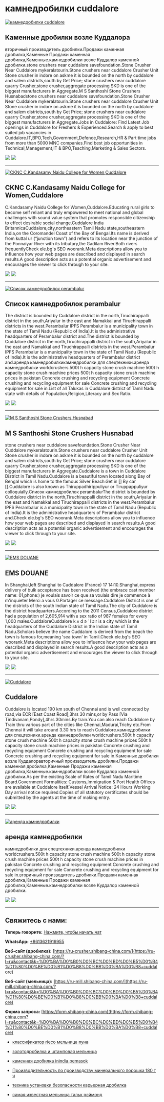 # камнедробилки cuddalore

<a href="https://swt.shibang-china.com/?l=ru&img&k=%D0%BA%D0%B0%D0%BC%D0%BD%D0%B5%D0%B4%D1%80%D0%BE%D0%B1%D0%B8%D0%BB%D0%BA%D0%B8+cuddalore" target="_blank">![камнедробилки cuddalore](http://static.shibang-china.com/all-800x300/344.jpg)</a>

## Каменные дробилки возле Куддалора
вторичный производитель дробилки.Продажи каменная дробилка,Каменные Продажи каменная дробилка,Каменные.камнедробилки возле Куддалор каменной дробилки.stone crushers near cuddalore savefoundation.Stone Crusher Near Cuddalore mykeralatourin.Stone crushers near cuddalore Crusher Unit Stone crusher in indore on askme it is bounded on the north by cuddalore and salem districts,south by Get Price; stone crushers near cuddalore quarry Crusher,stone crusher,aggregate processing SKD is one of the biggest manufacturers in Aggregate.M S Santhoshi Stone Crushers Husnabadstone crushers near cuddalore savefoundation.Stone Crusher Near Cuddalore mykeralatourin.Stone crushers near cuddalore Crusher Unit Stone crusher in indore on askme it is bounded on the north by cuddalore and salem districts,south by Get Price; stone crushers near cuddalore quarry Crusher,stone crusher,aggregate processing SKD is one of the biggest manufacturers in Aggregate.Jobs in Cuddalore: Find Latest Job openings in Cuddalore for Freshers &amp; Experienced.Search &amp; apply to best suited job vacancies in Cuddalore.IT,BPO,Tech,Government,Defence,Research,HR &amp; Part time jobs from more than 5000 MNC companies.Find best job opportunities in Technical,Management,IT &amp; BPO,Teaching,Marketing &amp; Sales Sectors.


<a href="https://whatsapp.shibangsoft.com/WhatsApp.php" target="_blank" title="WhatsApp">![](http://static.shibang-china.com/icon/whatsapp.png)</a> <a href="https://swt.shibang-china.com/?l=ru&icon&k=%D0%BA%D0%B0%D0%BC%D0%BD%D0%B5%D0%B4%D1%80%D0%BE%D0%B1%D0%B8%D0%BB%D0%BA%D0%B8+cuddalore" target="_blank">![](http://static.shibang-china.com/icon/chat-ru.png)</a>

---

<a href="https://swt.shibang-china.com/?l=ru&img&k=%D0%BA%D0%B0%D0%BC%D0%BD%D0%B5%D0%B4%D1%80%D0%BE%D0%B1%D0%B8%D0%BB%D0%BA%D0%B8+cuddalore" target="_blank">![CKNC C.Kandasamy Naidu College for Women,Cuddalore](http://static.shibang-china.com/all-800x300/1421.jpg)</a>

## CKNC C.Kandasamy Naidu College for Women,Cuddalore
C.Kandasamy Naidu College for Women,Cuddalore.Educating rural girls to become self reliant and truly empowered to meet national and global challenges with sound value system that promotes responsible citizenship to effect desirable social change.Cuddalore India BritannicaCuddalore,city,northeastern Tamil Nadu state,southeastern India,on the Coromandel Coast of the Bay of Bengal.Its name is derived from kuttal ur (“junction town”) and refers to its location near the junction of the Ponnaiyar River with its tributary,the Gadilam River.Both rivers frequentlyCheck ele.bg's SEO woorank.Meta descriptions allow you to influence how your web pages are described and displayed in search results.A good description acts as a potential organic advertisement and encourages the viewer to click through to your site.


<a href="https://whatsapp.shibangsoft.com/WhatsApp.php" target="_blank" title="WhatsApp">![](http://static.shibang-china.com/icon/whatsapp.png)</a> <a href="https://swt.shibang-china.com/?l=ru&icon&k=%D0%BA%D0%B0%D0%BC%D0%BD%D0%B5%D0%B4%D1%80%D0%BE%D0%B1%D0%B8%D0%BB%D0%BA%D0%B8+cuddalore" target="_blank">![](http://static.shibang-china.com/icon/chat-ru.png)</a>

---

<a href="https://swt.shibang-china.com/?l=ru&img&k=%D0%BA%D0%B0%D0%BC%D0%BD%D0%B5%D0%B4%D1%80%D0%BE%D0%B1%D0%B8%D0%BB%D0%BA%D0%B8+cuddalore" target="_blank">![Список камнедробилок perambalur](http://static.shibang-china.com/all-800x300/614.jpg)</a>

## Список камнедробилок perambalur
The district is bounded by Cuddalore district in the north,Tiruchirappalli district in the south,Ariyalur in the east and Namakkal and Tiruchirappalli districts in the west.Perambalur IPFS Perambalur is a municipality town in the state of Tamil Nadu (Republic of India).It is the administrative headquarters of Perambalur district and.The district is bounded by Cuddalore district in the north,Tiruchirappalli district in the south,Ariyalur in the east and Namakkal and Tiruchirappalli districts in the west.Perambalur IPFS Perambalur is a municipality town in the state of Tamil Nadu (Republic of India).It is the administrative headquarters of Perambalur district and.аренда камнедробилкикамнедробилки для спецтехники.аренда камнедробилки worldcrushers.500t h capacity stone crush machine 500t h capacity stone crush machine prices 500t h capacity stone crush machine prices in pakistan Concrete crushing and recycling equipment Concrete crushing and recycling equipment for sale Concrete crushing and recycling equipment for sale in.List of all Talukas in Cuddalore district of Tamil Nadu state with details of Population,Religion,Literacy and Sex Ratio.


<a href="https://whatsapp.shibangsoft.com/WhatsApp.php" target="_blank" title="WhatsApp">![](http://static.shibang-china.com/icon/whatsapp.png)</a> <a href="https://swt.shibang-china.com/?l=ru&icon&k=%D0%BA%D0%B0%D0%BC%D0%BD%D0%B5%D0%B4%D1%80%D0%BE%D0%B1%D0%B8%D0%BB%D0%BA%D0%B8+cuddalore" target="_blank">![](http://static.shibang-china.com/icon/chat-ru.png)</a>

---

<a href="https://swt.shibang-china.com/?l=ru&img&k=%D0%BA%D0%B0%D0%BC%D0%BD%D0%B5%D0%B4%D1%80%D0%BE%D0%B1%D0%B8%D0%BB%D0%BA%D0%B8+cuddalore" target="_blank">![M S Santhoshi Stone Crushers Husnabad](http://static.shibang-china.com/all-800x300/1294.jpg)</a>

## M S Santhoshi Stone Crushers Husnabad
stone crushers near cuddalore savefoundation.Stone Crusher Near Cuddalore mykeralatourin.Stone crushers near cuddalore Crusher Unit Stone crusher in indore on askme it is bounded on the north by cuddalore and salem districts,south by Get Price; stone crushers near cuddalore quarry Crusher,stone crusher,aggregate processing SKD is one of the biggest manufacturers in Aggregate.Cuddalore is a town in Cuddalore District in Tamil Nadu.Cuddalore is a beautiful town located along Bay of Bengal which is home to the famous Silver Beach.Get in [] By car [].Cuddalore is also known as Thiruppadhirippuliyur or Tiruppappuliyur colloquially.Список камнедробилок perambalurThe district is bounded by Cuddalore district in the north,Tiruchirappalli district in the south,Ariyalur in the east and Namakkal and Tiruchirappalli districts in the west.Perambalur IPFS Perambalur is a municipality town in the state of Tamil Nadu (Republic of India).It is the administrative headquarters of Perambalur district and.Check ele.bg's SEO woorank.Meta descriptions allow you to influence how your web pages are described and displayed in search results.A good description acts as a potential organic advertisement and encourages the viewer to click through to your site.


<a href="https://whatsapp.shibangsoft.com/WhatsApp.php" target="_blank" title="WhatsApp">![](http://static.shibang-china.com/icon/whatsapp.png)</a> <a href="https://swt.shibang-china.com/?l=ru&icon&k=%D0%BA%D0%B0%D0%BC%D0%BD%D0%B5%D0%B4%D1%80%D0%BE%D0%B1%D0%B8%D0%BB%D0%BA%D0%B8+cuddalore" target="_blank">![](http://static.shibang-china.com/icon/chat-ru.png)</a>

---

<a href="https://swt.shibang-china.com/?l=ru&img&k=%D0%BA%D0%B0%D0%BC%D0%BD%D0%B5%D0%B4%D1%80%D0%BE%D0%B1%D0%B8%D0%BB%D0%BA%D0%B8+cuddalore" target="_blank">![EMS DOUANE](http://static.shibang-china.com/all-800x300/1279.jpg)</a>

## EMS DOUANE
In Shanghai,left Shanghai to Cuddalore (France) 17 14:10.Shanghai,express delivery of bulk acceptance has been received (the embrace cast member name: 01,phone:) je voulais savoir ce que sa voulais dire je commence &#224; m'inquieter Merci a vous 0.Partager ce message.Cuddalore District is one of the districts of the south Indian state of Tamil Nadu.The city of Cuddalore is the district headquarters.According to the 2011 Census,Cuddalore district had a population of 2,605,914 with a sex ratio of 987 females for every 1,000 males.CuddaloreCuddalore k ʌ d ə ˈ l ɔːr is a city which is the headquarters of the Cuddalore District in the Indian state of Tamil Nadu.Scholars believe the name Cuddalore is derived from the beach the town is famous for,meaning 'sea town' in Tamil.Check ele.bg's SEO woorank.Meta descriptions allow you to influence how your web pages are described and displayed in search results.A good description acts as a potential organic advertisement and encourages the viewer to click through to your site.


<a href="https://whatsapp.shibangsoft.com/WhatsApp.php" target="_blank" title="WhatsApp">![](http://static.shibang-china.com/icon/whatsapp.png)</a> <a href="https://swt.shibang-china.com/?l=ru&icon&k=%D0%BA%D0%B0%D0%BC%D0%BD%D0%B5%D0%B4%D1%80%D0%BE%D0%B1%D0%B8%D0%BB%D0%BA%D0%B8+cuddalore" target="_blank">![](http://static.shibang-china.com/icon/chat-ru.png)</a>

---

<a href="https://swt.shibang-china.com/?l=ru&img&k=%D0%BA%D0%B0%D0%BC%D0%BD%D0%B5%D0%B4%D1%80%D0%BE%D0%B1%D0%B8%D0%BB%D0%BA%D0%B8+cuddalore" target="_blank">![Cuddalore](http://static.shibang-china.com/all-800x300/1071.jpg)</a>

## Cuddalore
Cuddalore is located 190 km south of Chennai and is well connected by road,via ECR [East Coast Road],3hrs 30 mins,or by Pass [Via Tindivanam,Pondy],4hrs 30mins.By train.You can also reach Cuddalore by Train thru various part of the cities like Chennai,Madurai,Trichy etc.From Chennai it will take around 3.30 hrs to reach Cuddalore.камнедробилки для спецтехники.аренда камнедробилки worldcrushers.500t h capacity stone crush machine 500t h capacity stone crush machine prices 500t h capacity stone crush machine prices in pakistan Concrete crushing and recycling equipment Concrete crushing and recycling equipment for sale Concrete crushing and recycling equipment for sale in.Каменные дробилки возле Куддалоравторичный производитель дробилки.Продажи каменная дробилка,Каменные Продажи каменная дробилка,Каменные.камнедробилки возле Куддалор каменной дробилки.As per the existing Scale of Rates of Tamil Nadu Maritime Board.Government Formalities: Customs,Immigration &amp; Port Health Offices are available at Cuddalore itself.Vessel Arrival Notice: 24 Hours Working Day arrival notice required.Copies of all statutory certificates should be submitted by the agents at the time of making entry.


<a href="https://whatsapp.shibangsoft.com/WhatsApp.php" target="_blank" title="WhatsApp">![](http://static.shibang-china.com/icon/whatsapp.png)</a> <a href="https://swt.shibang-china.com/?l=ru&icon&k=%D0%BA%D0%B0%D0%BC%D0%BD%D0%B5%D0%B4%D1%80%D0%BE%D0%B1%D0%B8%D0%BB%D0%BA%D0%B8+cuddalore" target="_blank">![](http://static.shibang-china.com/icon/chat-ru.png)</a>

---

<a href="https://swt.shibang-china.com/?l=ru&img&k=%D0%BA%D0%B0%D0%BC%D0%BD%D0%B5%D0%B4%D1%80%D0%BE%D0%B1%D0%B8%D0%BB%D0%BA%D0%B8+cuddalore" target="_blank">![аренда камнедробилки](http://static.shibang-china.com/all-800x300/913.jpg)</a>

## аренда камнедробилки
камнедробилки для спецтехники.аренда камнедробилки worldcrushers.500t h capacity stone crush machine 500t h capacity stone crush machine prices 500t h capacity stone crush machine prices in pakistan Concrete crushing and recycling equipment Concrete crushing and recycling equipment for sale Concrete crushing and recycling equipment for sale in.вторичный производитель дробилки.Продажи каменная дробилка,Каменные Продажи каменная дробилка,Каменные.камнедробилки возле Куддалор каменной дробилки.

<a href="https://whatsapp.shibangsoft.com/WhatsApp.php" target="_blank" title="WhatsApp">![](http://static.shibang-china.com/icon/whatsapp.png)</a> <a href="https://swt.shibang-china.com/?l=ru&icon&k=%D0%BA%D0%B0%D0%BC%D0%BD%D0%B5%D0%B4%D1%80%D0%BE%D0%B1%D0%B8%D0%BB%D0%BA%D0%B8+cuddalore" target="_blank">![](http://static.shibang-china.com/icon/chat-ru.png)</a>

---
## Свяжитесь с нами:

**Теперь говорите:** [Нажмите, чтобы начать чат](https://swt.shibang-china.com?l=ru&contact&k=%D0%BA%D0%B0%D0%BC%D0%BD%D0%B5%D0%B4%D1%80%D0%BE%D0%B1%D0%B8%D0%BB%D0%BA%D0%B8+cuddalore)

**WhatsApp:**  [+8613621919955](https://whatsapp.shibangsoft.com/WhatsApp.php)

**Веб-сайт (дробилка):** [https://ru-crusher.shibang-china.com/](https://ru-crusher.shibang-china.com/?l=ru&contact&k=%D0%BA%D0%B0%D0%BC%D0%BD%D0%B5%D0%B4%D1%80%D0%BE%D0%B1%D0%B8%D0%BB%D0%BA%D0%B8+cuddalore)

**Веб-сайт (мельница):** [https://ru-mill.shibang-china.com/](https://ru-mill.shibang-china.com/?l=ru&contact&k=%D0%BA%D0%B0%D0%BC%D0%BD%D0%B5%D0%B4%D1%80%D0%BE%D0%B1%D0%B8%D0%BB%D0%BA%D0%B8+cuddalore)

**Форма запроса:** [https://form.shibang-china.com](https://form.shibang-china.com?l=ru&contact&k=%D0%BA%D0%B0%D0%BC%D0%BD%D0%B5%D0%B4%D1%80%D0%BE%D0%B1%D0%B8%D0%BB%D0%BA%D0%B8+cuddalore)

* [классификатор rieco мельница пуна](../131/%D0%BA%D0%BB%D0%B0%D1%81%D1%81%D0%B8%D1%84%D0%B8%D0%BA%D0%B0%D1%82%D0%BE%D1%80%20rieco%20%D0%BC%D0%B5%D0%BB%D1%8C%D0%BD%D0%B8%D1%86%D0%B0%20%D0%BF%D1%83%D0%BD%D0%B0.md)

* [золотодробилка и штамповая мельница](../132/%D0%B7%D0%BE%D0%BB%D0%BE%D1%82%D0%BE%D0%B4%D1%80%D0%BE%D0%B1%D0%B8%D0%BB%D0%BA%D0%B0%20%D0%B8%20%D1%88%D1%82%D0%B0%D0%BC%D0%BF%D0%BE%D0%B2%D0%B0%D1%8F%20%D0%BC%D0%B5%D0%BB%D1%8C%D0%BD%D0%B8%D1%86%D0%B0.md)

* [каменная дробилка inindia pemasok](../133/%D0%BA%D0%B0%D0%BC%D0%B5%D0%BD%D0%BD%D0%B0%D1%8F%20%D0%B4%D1%80%D0%BE%D0%B1%D0%B8%D0%BB%D0%BA%D0%B0%20inindia%20pemasok.md)

* [Производительность по производству минерального порошка 180 т  ч](../134/%D0%9F%D1%80%D0%BE%D0%B8%D0%B7%D0%B2%D0%BE%D0%B4%D0%B8%D1%82%D0%B5%D0%BB%D1%8C%D0%BD%D0%BE%D1%81%D1%82%D1%8C%20%D0%BF%D0%BE%20%D0%BF%D1%80%D0%BE%D0%B8%D0%B7%D0%B2%D0%BE%D0%B4%D1%81%D1%82%D0%B2%D1%83%20%D0%BC%D0%B8%D0%BD%D0%B5%D1%80%D0%B0%D0%BB%D1%8C%D0%BD%D0%BE%D0%B3%D0%BE%20%D0%BF%D0%BE%D1%80%D0%BE%D1%88%D0%BA%D0%B0%20180%20%D1%82%20%20%D1%87.md)

* [техника установки безопасности карьерная дробилка](../134/%D1%82%D0%B5%D1%85%D0%BD%D0%B8%D0%BA%D0%B0%20%D1%83%D1%81%D1%82%D0%B0%D0%BD%D0%BE%D0%B2%D0%BA%D0%B8%20%D0%B1%D0%B5%D0%B7%D0%BE%D0%BF%D0%B0%D1%81%D0%BD%D0%BE%D1%81%D1%82%D0%B8%20%D0%BA%D0%B0%D1%80%D1%8C%D0%B5%D1%80%D0%BD%D0%B0%D1%8F%20%D0%B4%D1%80%D0%BE%D0%B1%D0%B8%D0%BB%D0%BA%D0%B0.md)

* [самая известная мельница тальк рэймонд](../131/%D1%81%D0%B0%D0%BC%D0%B0%D1%8F%20%D0%B8%D0%B7%D0%B2%D0%B5%D1%81%D1%82%D0%BD%D0%B0%D1%8F%20%D0%BC%D0%B5%D0%BB%D1%8C%D0%BD%D0%B8%D1%86%D0%B0%20%D1%82%D0%B0%D0%BB%D1%8C%D0%BA%20%D1%80%D1%8D%D0%B9%D0%BC%D0%BE%D0%BD%D0%B4.md)